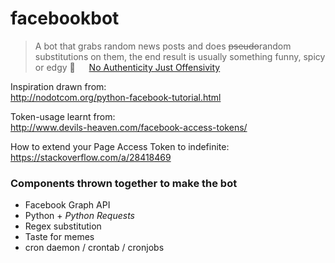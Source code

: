 # facebookbot
> A bot that grabs random news posts and does ~~pseudo~~random substitutions on them, the end result is usually something funny, spicy or edgy :hocho:     [No Authenticity Just Offensivity](https://www.facebook.com/No-Authenticity-Just-Offensivity-151042402320312/)

Inspiration drawn from:   
http://nodotcom.org/python-facebook-tutorial.html  

Token-usage learnt from:  
http://www.devils-heaven.com/facebook-access-tokens/  

How to extend your Page Access Token to indefinite:  
https://stackoverflow.com/a/28418469  


### Components thrown together to make the bot

- Facebook Graph API 
- Python + _Python Requests_
- Regex substitution
- Taste for memes
- cron daemon / crontab / cronjobs
